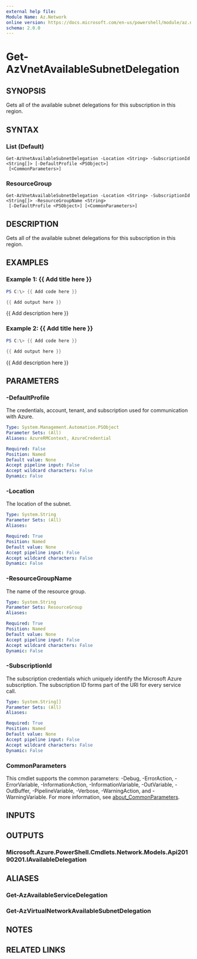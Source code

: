 ```yaml
---
external help file:
Module Name: Az.Network
online version: https://docs.microsoft.com/en-us/powershell/module/az.network/get-azvnetavailablesubnetdelegation
schema: 2.0.0
---
```


# Get-AzVnetAvailableSubnetDelegation

## SYNOPSIS
Gets all of the available subnet delegations for this subscription in this region.

## SYNTAX

### List (Default)
```
Get-AzVnetAvailableSubnetDelegation -Location <String> -SubscriptionId <String[]> [-DefaultProfile <PSObject>]
 [<CommonParameters>]
```

### ResourceGroup
```
Get-AzVnetAvailableSubnetDelegation -Location <String> -SubscriptionId <String[]> -ResourceGroupName <String>
 [-DefaultProfile <PSObject>] [<CommonParameters>]
```

## DESCRIPTION
Gets all of the available subnet delegations for this subscription in this region.

## EXAMPLES

### Example 1: {{ Add title here }}
```powershell
PS C:\> {{ Add code here }}

{{ Add output here }}
```

{{ Add description here }}

### Example 2: {{ Add title here }}
```powershell
PS C:\> {{ Add code here }}

{{ Add output here }}
```

{{ Add description here }}

## PARAMETERS

### -DefaultProfile
The credentials, account, tenant, and subscription used for communication with Azure.

```yaml
Type: System.Management.Automation.PSObject
Parameter Sets: (All)
Aliases: AzureRMContext, AzureCredential

Required: False
Position: Named
Default value: None
Accept pipeline input: False
Accept wildcard characters: False
Dynamic: False
```

### -Location
The location of the subnet.

```yaml
Type: System.String
Parameter Sets: (All)
Aliases:

Required: True
Position: Named
Default value: None
Accept pipeline input: False
Accept wildcard characters: False
Dynamic: False
```

### -ResourceGroupName
The name of the resource group.

```yaml
Type: System.String
Parameter Sets: ResourceGroup
Aliases:

Required: True
Position: Named
Default value: None
Accept pipeline input: False
Accept wildcard characters: False
Dynamic: False
```

### -SubscriptionId
The subscription credentials which uniquely identify the Microsoft Azure subscription.
The subscription ID forms part of the URI for every service call.

```yaml
Type: System.String[]
Parameter Sets: (All)
Aliases:

Required: True
Position: Named
Default value: None
Accept pipeline input: False
Accept wildcard characters: False
Dynamic: False
```

### CommonParameters
This cmdlet supports the common parameters: -Debug, -ErrorAction, -ErrorVariable, -InformationAction, -InformationVariable, -OutVariable, -OutBuffer, -PipelineVariable, -Verbose, -WarningAction, and -WarningVariable. For more information, see [about_CommonParameters](http://go.microsoft.com/fwlink/?LinkID=113216).

## INPUTS

## OUTPUTS

### Microsoft.Azure.PowerShell.Cmdlets.Network.Models.Api20190201.IAvailableDelegation

## ALIASES

### Get-AzAvailableServiceDelegation

### Get-AzVirtualNetworkAvailableSubnetDelegation

## NOTES

## RELATED LINKS

